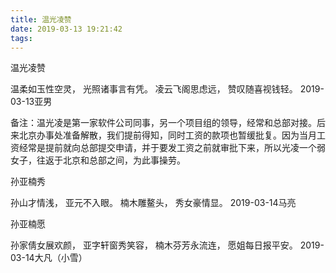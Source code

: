 ```yaml
---
title: 温光凌赞
date: 2019-03-13 19:21:42
tags:
---
```

温光凌赞

温柔如玉性空灵，
光照诸事言有凭。
凌云飞阁思虑远，
赞叹随喜视钱轻。
2019-03-13亚男

备注：温光凌是第一家软件公司同事，另一个项目组的领导，经常和总部对接。后来北京办事处准备解散，我们提前得知，同时工资的款项也暂缓批复。因为当月工资经常是提前就向总部提交申请，并于要发工资之前就审批下来，所以光凌一个弱女子，往返于北京和总部之间，为此事操劳。


孙亚楠秀

孙山才情浅，
亚元不入眼。
楠木雕鳌头，
秀女豪情显。
2019-03-14马亮


孙亚楠愿

孙家倩女展欢颜，
亚字轩窗秀笑容，
楠木芬芳永流连，
愿姐每日报平安。
2019-03-14大凡（小雪）